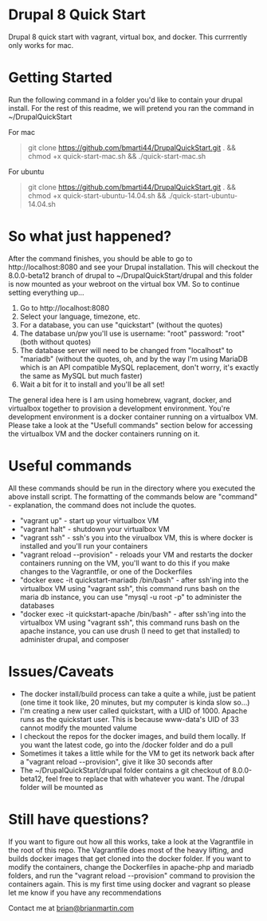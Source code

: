 # Drupal 8 Quick Start
Drupal 8 quick start with vagrant, virtual box, and docker. This currrently only works
for mac.

# Getting Started
Run the following command in a folder you'd like to contain your drupal install. For the rest
of this readme, we will pretend you ran the command in ~/DrupalQuickStart

For mac
> git clone https://github.com/bmarti44/DrupalQuickStart.git . && chmod +x quick-start-mac.sh && ./quick-start-mac.sh

For ubuntu
> git clone https://github.com/bmarti44/DrupalQuickStart.git . && chmod +x quick-start-ubuntu-14.04.sh && ./quick-start-ubuntu-14.04.sh

# So what just happened?
After the command finishes, you should be able to go to http://localhost:8080 and see your
Drupal installation. This will checkout the 8.0.0-beta12 branch of drupal to ~/DrupalQuickStart/drupal 
and this folder is now mounted as your webroot on the virtual box VM. So to continue setting 
everything up...

1. Go to http://localhost:8080
2. Select your language, timezone, etc.
3. For a database, you can use "quickstart" (without the quotes)
4. The database un/pw you'll use is username: "root" password: "root" (both without quotes)
5. The database server will need to be changed from "localhost" to "mariadb" (without the quotes, oh, and by the way I'm using MariaDB which is an API compatible MySQL replacement, don't worry, it's exactly the same as MySQL but much faster)
6. Wait a bit for it to install and you'll be all set!

The general idea here is I am using homebrew, vagrant, docker, and virtualbox together to provision a development environment.
You're development environment is a docker container running on a virtualbox VM.
Please take a look at the "Usefull commands" section below for accessing the virtualbox VM
and the docker containers running on it. 

# Useful commands
All these commands should be run in the directory where you executed the above install script.
The formatting of the commands below are "command" - explanation, the command does not include
the quotes.

* "vagrant up" - start up your virtualbox VM
* "vagrant halt" - shutdown your virtualbox VM
* "vagrant ssh" - ssh's you into the virualbox VM, this is where docker is installed and you'll run your containers
* "vagrant reload --provision" - reloads your VM and restarts the docker containers running on the VM, you'll want to do this if you make changes to the Vagrantfile, or one of the Dockerfiles
* "docker exec -it quickstart-mariadb /bin/bash" - after ssh'ing into the virtualbox VM using "vagrant ssh", this command runs bash on the maria db instance, you can use "mysql -u root -p" to administer the databases
* "docker exec -it quickstart-apache /bin/bash" - after ssh'ing into the virtualbox VM using "vagrant ssh", this command runs bash on the apache instance, you can use drush (I need to get that installed) to administer drupal, and composer

# Issues/Caveats

* The docker install/build process can take a quite a while, just be patient (one time it took like, 20 minutes, but my computer is kinda slow so...)
* I'm creating a new user called quickstart, with a UID of 1000. Apache runs as the quickstart user. This is because www-data's UID of 33 cannot modify the mounted valume
* I checkout the repos for the docker images, and build them locally. If you want the latest code, go into the /docker folder and do a pull
* Sometimes it takes a little while for the VM to get its network back after a "vagrant reload --provision", give it like 30 seconds after
* The ~/DrupalQuickStart/drupal folder contains a git checkout of 8.0.0-beta12, feel free to replace that with whatever you want. The /drupal folder will be mounted as  

# Still have questions?
If you want to figure out how all this works, take a look at the Vagrantfile in the root of this repo.
The Vagrantfile does most of the heavy lifting, and builds docker images that get cloned into the docker folder. 
If you want to modify the containers, change the Dockerfiles in apache-php and mariadb folders, and run the "vagrant reload --provision" command
to provision the containers again. This is my first time using docker and vagrant so please let me know if you have any recommendations

Contact me at brian@brianmartin.com
